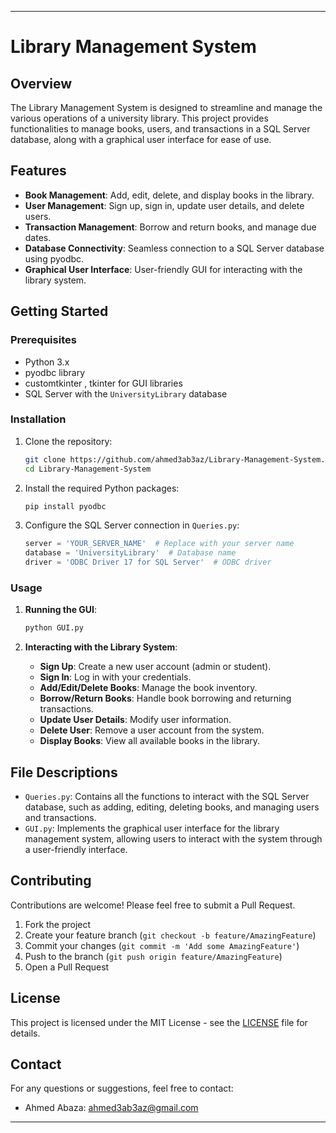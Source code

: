 
---

# Library Management System

## Overview

The Library Management System is designed to streamline and manage the various operations of a university library. This project provides functionalities to manage books, users, and transactions in a SQL Server database, along with a graphical user interface for ease of use.

## Features

- **Book Management**: Add, edit, delete, and display books in the library.
- **User Management**: Sign up, sign in, update user details, and delete users.
- **Transaction Management**: Borrow and return books, and manage due dates.
- **Database Connectivity**: Seamless connection to a SQL Server database using pyodbc.
- **Graphical User Interface**: User-friendly GUI for interacting with the library system.

## Getting Started

### Prerequisites

- Python 3.x
- pyodbc library
- customtkinter , tkinter for GUI libraries
- SQL Server with the `UniversityLibrary` database

### Installation

1. Clone the repository:
    ```sh
    git clone https://github.com/ahmed3ab3az/Library-Management-System.git
    cd Library-Management-System
    ```

2. Install the required Python packages:
    ```sh
    pip install pyodbc
    ```

3. Configure the SQL Server connection in `Queries.py`:
    ```python
    server = 'YOUR_SERVER_NAME'  # Replace with your server name
    database = 'UniversityLibrary'  # Database name
    driver = 'ODBC Driver 17 for SQL Server'  # ODBC driver
    ```

### Usage

1. **Running the GUI**:
    ```sh
    python GUI.py
    ```

2. **Interacting with the Library System**:
    - **Sign Up**: Create a new user account (admin or student).
    - **Sign In**: Log in with your credentials.
    - **Add/Edit/Delete Books**: Manage the book inventory.
    - **Borrow/Return Books**: Handle book borrowing and returning transactions.
    - **Update User Details**: Modify user information.
    - **Delete User**: Remove a user account from the system.
    - **Display Books**: View all available books in the library.

## File Descriptions

- `Queries.py`: Contains all the functions to interact with the SQL Server database, such as adding, editing, deleting books, and managing users and transactions.
- `GUI.py`: Implements the graphical user interface for the library management system, allowing users to interact with the system through a user-friendly interface.

## Contributing

Contributions are welcome! Please feel free to submit a Pull Request.

1. Fork the project
2. Create your feature branch (`git checkout -b feature/AmazingFeature`)
3. Commit your changes (`git commit -m 'Add some AmazingFeature'`)
4. Push to the branch (`git push origin feature/AmazingFeature`)
5. Open a Pull Request

## License

This project is licensed under the MIT License - see the [LICENSE](LICENSE) file for details.

## Contact

For any questions or suggestions, feel free to contact:

- Ahmed Abaza: [ahmed3ab3az@gmail.com](mailto:ahmed3ab3az@gmail.com)

---
